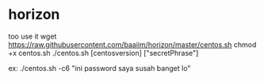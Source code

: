 # horizon
too use it
wget https://raw.githubusercontent.com/baaiim/horizon/master/centos.sh
chmod +x centos.sh
./centos.sh [centosversion] ["secretPhrase"]

ex: ./centos.sh -c6 "ini password saya susah banget lo"
